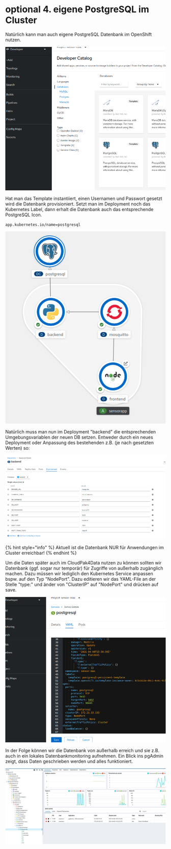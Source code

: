 # optional 4. eigene PostgreSQL im Cluster

Natürlich kann man auch eigene PostgreSQL Datenbank im OpenShift nutzen.

![](../../../../../../.gitbook/assets/image%20%2813%29.png)

Hat man das Template instantiiert, einen Usernamen und Passwort gesetzt wird die Datenbank provisioniert. Setzt man im Deployment noch das Kubernetes Label, dann erhalt die Datenbank auch das entsprechende PostgreSQL Icon.

```text
app.kubernetes.io/name=postgresql
```

![](../../../../../../.gitbook/assets/image%20%2811%29.png)

Natürlich muss man nun im Deployment "backend"  die entsprechenden Umgebungsvariablen der neuen DB setzen. Entweder durch ein neues Deployment oder Anpassung des bestehenden z.B. \(je nach gesetzten Werten\) so:

![](../../../../../../.gitbook/assets/image%20%2812%29.png)

{% hint style="info" %}
Aktuell ist die Datenbank NUR für Anwendungen im Cluster erreichbar!
{% endhint %}

Um die Daten später auch im CloudPak4Data nutzen zu können sollten wir Datenbank \(ggf. sogar nur temporär\) für Zugriffe von außerhalb zugänglich machen. Dazu müssen wir lediglich den Kubernetes Service anpassen bspw. auf den Typ "NodePort". Dazu editieren wir das YAML-File an der Stelle "type:" und änder von "ClusterIP" auf "NodePort" und drücken auf save.

![](../../../../../../.gitbook/assets/image%20%2827%29.png)

In der Folge können wir die Datenbank von außerhalb erreich und sie z.B. auch in ein lokales Datenbankmonitoring aufnehmen. Ein Blick ins pgAdmin zeigt, dass Daten geschrieben werden und alles funktioniert.

![](../../../../../../.gitbook/assets/image%20%2818%29.png)

